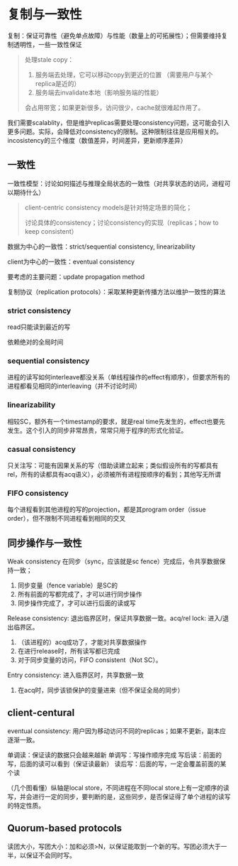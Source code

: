 # 复制与一致性

复制：保证可靠性（避免单点故障）与性能（数量上的可拓展性）；但需要维持复制透明性，一些一致性保证

> 处理stale copy：
>
> 1. 服务端去处理，它可以移动copy到更近的位置 （需要用户与某个replica是近的）
> 2. 服务端去invalidate本地（影响服务端的性能）
>
> 会占用带宽；如果更新很多，访问很少，cache就很难起作用了。

我们需要scalablity，但是维护replicas需要处理consistency问题，这可能会引入更多问题。实际，会降低对consistency的限制。这种限制往往是应用相关的。incosistency的三个维度（数值差异，时间差异，更新顺序差异）

## 一致性

一致性模型：讨论如何描述与推理全局状态的一致性（对共享状态的访问，进程可以期待什么）

> client-centric consistency models是针对特定场景的简化；
>
> 讨论具体的consistency；讨论consistency的实现（replicas；how to keep consistent）

数据为中心的一致性：strict/sequential consistency, linearizability

client为中心的一致性：eventual consistency

要考虑的主要问题：update propagation method

复制协议（replication protocols）：采取某种更新传播方法以维护一致性的算法

### strict consistency

read只能读到最近的写

依赖绝对的全局时间

### sequential consistency

进程的读写如何interleave都没关系（单线程操作的effect有顺序），但要求所有的进程都看见相同的interleaving（并不讨论时间）

### linearizability

相较SC，额外有一个timestamp的要求，就是real time先发生的，effect也要先发生。这个引入的同步非常昂贵，常常只用于程序的形式化验证。

### casual consistency

只关注写：可能有因果关系的写（借助读建立起来；类似假设所有的写都具有rel，所有的读都具有acq语义），必须被所有进程按顺序的看到；其他写无所谓

### FIFO consistency

每个进程看到其他进程的写的projection，都是其program order（issue order），但不限制不同进程看到相同的交叉

## 同步操作与一致性

Weak consistency 在同步（sync，应该就是sc fence）完成后，令共享数据保持一致；
1. 同步变量（fence variable）是SC的
2. 所有前面的写都完成了，才可以进行同步操作
3. 同步操作完成了，才可以进行后面的读或写

Release consistency: 退出临界区时，保证共享数据一致。acq/rel lock: 进入/退出临界区。
1. （该进程的）acq成功了，才能对共享数据操作
2. 在进行release时，所有读写都已完成
3. 对于同步变量的访问，FIFO consistent（Not SC）。

Entry consistency: 进入临界区时，共享数据一致
1. 在acq时，同步该锁保护的变量进来（但不保证全局的同步）

## client-centural

eventual consistency: 用户因为移动访问不同的replicas；如果不更新，副本应逐渐一致。

单调读：保证读的数据只会越来越新
单调写：写操作顺序完成
写后读：前面的写，后面的读可以看到（保证读最新）
读后写：后面的写，一定会覆盖前面的某个读

（几个图看懂）纵轴是local store，不同进程在不同local store上有一定顺序的读写，并会进行一定的同步，要判断的是，这些同步，是否保证得了单个进程的读写的特定性质。

## Quorum-based protocols

读团大小，写团大小：加和必须>N，以保证能取到一个新的写。写团必须大于一半，以保证不会同时写。
